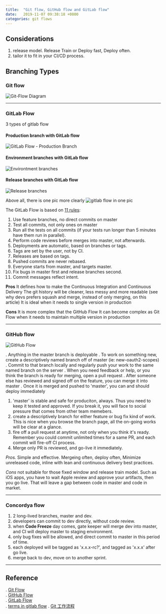 ```yaml
---
title:  "Git flow, GitHub flow and GitLab flow"
date:   2019-11-07 09:38:18 +0800
categories: git flows
---
```


## Considerations

1. release model. Release Train or Deploy fast, Deploy often.
2. tailor it to fit in your CI/CD process.

## Branching Types

### Git flow

![Git-Flow Diagram](https://nvie.com/img/git-model@2x.png)  

---

### GitLab Flow

3 types of gitlab flow  

#### Production branch with GitLab flow

![GitLab Flow - Production Branch](https://about.gitlab.com/images/git_flow/production_branch.png)  

#### Environment branches with GitLab flow

![Environtment branches](https://about.gitlab.com/images/git_flow/environment_branches.png)

#### Release branches with GitLab flow

![Release branches](https://about.gitlab.com/images/git_flow/release_branches.png)

Above all, there is one pic more clearly
![gitlab flow in one pic](https://pic4.zhimg.com/80/v2-8c0678c68ffe9940ce81b9b6d2fdc32b_hd.jpg)

The GitLab Flow is based on [11 rules](https://about.gitlab.com/blog/2016/07/27/the-11-rules-of-gitlab-flow/):

1. Use feature branches, no direct commits on master
2. Test all commits, not only ones on master
3. Run all the tests on all commits (if your tests run longer than 5 minutes have them run in parallel).
4. Perform code reviews before merges into master, not afterwards.
5. Deployments are automatic, based on branches or tags.
6. Tags are set by the user, not by CI.
7. Releases are based on tags.
8. Pushed commits are never rebased.
9. Everyone starts from master, and targets master.
10. Fix bugs in master first and release branches second.
11. Commit messages reflect intent.

**Pros**
It defines how to make the Continuous Integration and Continuous Delivery
The git history will be cleaner, less messy and more readable (see why devs prefers squash and merge, instead of only merging, on this article)
It is ideal when it needs to single version in production

**Cons**
It is more complex that the GitHub Flow
It can become complex as Git Flow when it needs to maintain multiple version in production

---

### GitHub flow

![GitHub Flow](http://www.ruanyifeng.com/blogimg/asset/2015/bg2015122305.png)

. Anything in the master branch is deployable
. To work on something new, create a descriptively named branch off of master (ie: new-oauth2-scopes)
. Commit to that branch locally and regularly push your work to the same named branch on the server
. When you need feedback or help, or you think the branch is ready for merging, open a pull request
. After someone else has reviewed and signed off on the feature, you can merge it into master
. Once it is merged and pushed to 'master', you can and should deploy immediately

1. 'master' is stable and safe for produciton, always. Thus you need to keep it tested and approved. If you break it, you will face to social pressure that comes from other team memebers.
2. create a descriptively branch for either feature or bug fix kind of work. This is nice when you browse the branch page, all the on-going works will be clear at a glance.
3. fire off a pull request at anytime, not only when you think it's ready. Remember you could commit unlimited times for a same PR, and each commit will fire-off CI process.
4. Merge only PR is reviewed, and go-live it immediately.

*Pros.*
Simple and effective.
Mergeing often, deploy often, Minimize unreleased code, inline with lean and continuous delivery best practices.

*Cons*
not suitable for those fixed window and release train model. Such as iOS apps, you have to wait Apple review and approve your artifacts, then you go live. That will leave a gap between code in master and code in market.

---

### Concordya flow

1. 2 long-lived branches, master and dev.
2. developers can commit to dev directly, without code review.
3. when **Code Freeze** day comes, gate keeper will merge dev into master, and CI will deploy master to staging environment.
4. only bug fixes will be allowed, and direct commit to master in this period of time.
5. each deployed will be tagged as 'x.x.x-rc?', and tagged as 'x.x.x' after go live.
6. merge back to dev, move on to another sprint.

---

## Reference

. [Git Flow](https://nvie.com/posts/a-successful-git-branching-model/)  
. [GitHub Flow](https://guides.github.com/introduction/flow/)  
. [GitLab Flow](https://about.gitlab.com/blog/2014/09/29/gitlab-flow/)  
. [terms in gitlab flow](https://stackoverflow.com/questions/39917843/what-is-the-difference-between-github-flow-and-gitlab-flow/47016500#47016500)
. [Git 工作流程](http://www.ruanyifeng.com/blog/2015/12/git-workflow.html)
